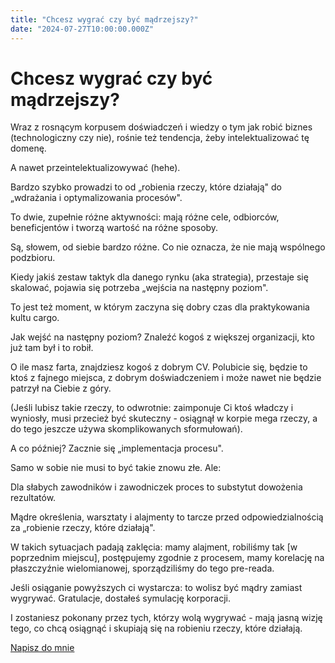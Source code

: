 ```yaml
---
title: "Chcesz wygrać czy być mądrzejszy?"
date: "2024-07-27T10:00:00.000Z"
---
```

# Chcesz wygrać czy być mądrzejszy?

Wraz z rosnącym korpusem doświadczeń i wiedzy o tym jak robić biznes (technologiczny czy nie), rośnie też tendencja, żeby intelektualizować tę domenę.

A nawet przeintelektualizowywać (hehe).

Bardzo szybko prowadzi to od „robienia rzeczy, które działają" do „wdrażania i optymalizowania procesów".

To dwie, zupełnie różne aktywności: mają różne cele, odbiorców, beneficjentów i tworzą wartość na różne sposoby.

Są, słowem, od siebie bardzo różne. Co nie oznacza, że nie mają wspólnego podzbioru.

Kiedy jakiś zestaw taktyk dla danego rynku (aka strategia), przestaje się skalować, pojawia się potrzeba „wejścia na następny poziom".

To jest też moment, w którym zaczyna się dobry czas dla praktykowania kultu cargo.

Jak wejść na następny poziom? Znaleźć kogoś z większej organizacji, kto już tam był i to robił.

O ile masz farta, znajdziesz kogoś z dobrym CV. Polubicie się, będzie to ktoś z fajnego miejsca, z dobrym doświadczeniem i może nawet nie będzie patrzył na Ciebie z góry.

(Jeśli lubisz takie rzeczy, to odwrotnie: zaimponuje Ci ktoś władczy i wyniosły, musi przecież być skuteczny - osiągnął w korpie mega rzeczy, a do tego jeszcze używa skomplikowanych sformułowań).

A co później? Zacznie się „implementacja procesu".

Samo w sobie nie musi to być takie znowu złe. Ale:

Dla słabych zawodników i zawodniczek proces to substytut dowożenia rezultatów.

Mądre określenia, warsztaty i alajmenty to tarcze przed odpowiedzialnością za „robienie rzeczy, które działają".

W takich sytuacjach padają zaklęcia: mamy alajment, robiliśmy tak [w poprzednim miejscu], postępujemy zgodnie z procesem, mamy korelację na płaszczyźnie wielomianowej, sporządziliśmy do tego pre-reada.

Jeśli osiąganie powyższych ci wystarcza: to wolisz być mądry zamiast wygrywać. Gratulacje, dostałeś symulację korporacji.

I zostaniesz pokonany przez tych, którzy wolą wygrywać - mają jasną wizję tego, co chcą osiągnąć i skupiają się na robieniu rzeczy, które działają.

[Napisz do mnie](mailto:jakub.jeziorny@gmail.com)